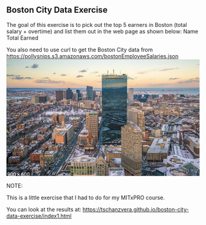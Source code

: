 ## Boston City Data Exercise
The goal of this exercise is to pick out the top 5 earners in Boston (total salary + overtime) and list them out in the web page as shown below:
Name     Total Earned 


You also need to use curl to get the Boston City data from https://pollysnips.s3.amazonaws.com/bostonEmployeeSalaries.json
<img src='boston.png'>

NOTE:

This is a little exercise that I had to do for my MITxPRO course. 

You can look at the results at: https://tschanzvera.github.io/boston-city-data-exercise/index1.html
